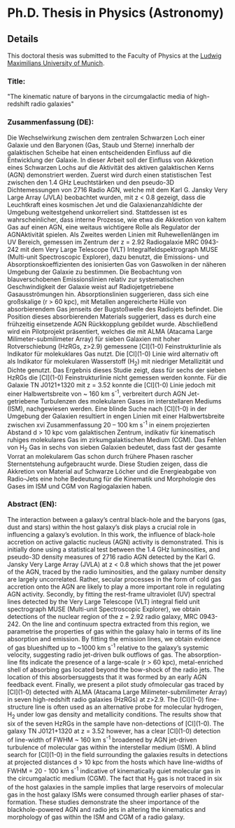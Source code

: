 # Ph.D. Thesis in Physics (Astronomy)

## Details

This doctoral thesis was submitted to the Faculty of Physics at the [Ludwig Maximilians University of Munich](https://www.en.physik.uni-muenchen.de/). 

### Title: 

"The kinematic nature of baryons in the circumgalactic media of high-redshift radio galaxies"

### Zusammenfassung (DE):

Die Wechselwirkung zwischen dem zentralen Schwarzen Loch einer Galaxie und den Baryonen
(Gas, Staub und Sterne) innerhalb der galaktischen Scheibe hat einen entscheidenden Einfluss
auf die Entwicklung der Galaxie. In dieser Arbeit soll der Einfluss von Akkretion eines Schwarzen
Lochs auf die Aktivität des aktiven galaktischen Kerns (AGN) demonstriert werden. Zuerst wird
durch einen statistischen Test zwischen den 1.4 GHz Leuchtstärken und den pseudo-3D Dichtemessungen
von 2716 Radio AGN, welche mit dem Karl G. Jansky Very Large Array (JVLA) beobachtet
wurden, mit z < 0.8 gezeigt, dass die Leuchtkraft eines kosmischen Jet und die Galaxienanzahldichte
der Umgebung weitestgehend unkorreliert sind. Stattdessen ist es wahrscheinlicher,
dass interne Prozesse, wie etwa die Akkretion von kaltem Gas auf einen AGN, eine weitaus
wichtigere Rolle als Regulator der AGNAktivität spielen. Als Zweites werden Linien mit Ruhewellenlängen
im UV Bereich, gemessen im Zentrum der z = 2.92 Radiogalaxie MRC 0943-242 mit dem
Very Large Telescope (VLT) Integralfeldspektrograph MUSE (Multi-unit Spectroscopic Explorer),
dazu benutzt, die Emissions- und Absorptionskoeffizienten des ionisierten Gas von Gaswolken
in der näheren Umgebung der Galaxie zu bestimmen. Die Beobachtung von blauverschobenen
Emissionslinien relativ zur systematischen Geschwindigkeit der Galaxie weist auf Radiojetgetriebene
Gasausströmungen hin. Absorptionslinien suggerieren, dass sich eine großskalige
(r > 60 kpc), mit Metallen angereicherte Hülle von absorbierendem Gas jenseits der Bugstoßwelle
des Radiojets befindet. Die Position dieses absorbierenden Materials suggeriert, dass es durch
eine frühzeitig einsetzende AGN Rückkopplung gebildet wurde. Abschließend wird ein Pilotprojekt
präsentiert, welches die mit ALMA (Atacama Large Milimeter-submilimeter Array) für sieben
Galaxien mit hoher Rotverschiebung (HzRGs, z>2.9) gemessene \[CI\](1-0) Feinstrukturlinie als
Indikator für molekuklares Gas nutzt. Die \[CI\](1-0) Linie wird alternativ oft als Indikator für molekularen Wasserstoff (H<sub>2</sub>) mit niedriger Metallizität und Dichte genutzt. Das Ergebnis dieses Studie
zeigt, dass für sechs der sieben HzRGs die \[CI\](1-0) Feinstrukturlinie nicht gemessen werden konnte.
Für die Galaxie TN J0121+1320 mit z = 3.52 konnte die \[CI\](1-0) Linie jedoch mit einer Halbwertsbreite
von ~ 160 km s<sup>-1</sup>, verbreitert durch AGN Jet-getriebene Turbulenzen des molekularen
Gases im interstellaren Mediums (ISM), nachgewiesen werden. Eine blinde Suche nach \[CI\](1-0) in der Umgebung der Galaxien resultiert in engen Linien mit einer Halbwertsbreite zwischen
xvi Zusammenfassung
20 – 100 km s<sup>-1</sup> in einem projezierten Abstand d > 10 kpc vom galaktischen Zentrum, indikativ
für kinematisch ruhiges molekulares Gas im zirkumgalaktischen Medium (CGM). Das Fehlen von
H<sub>2</sub> Gas in sechs von sieben Galaxien bedeutet, dass fast der gesamte Vorrat an molekularem
Gas schon durch frühere Phasen rascher Sternentstehung aufgebraucht wurde. Diese Studien
zeigen, dass die Akkretion von Material auf Schwarze Löcher und die Energieabgabe von Radio-Jets eine hohe Bedeutung für die Kinematik und Morphologie des Gases im ISM und CGM von
Ragiogalaxien haben.

### Abstract (EN): 

The interaction between a galaxy’s central black-hole and the baryons (gas, dust and stars) within
the host galaxy’s disk plays a crucial role in influencing a galaxy’s evolution. In this work, the
influence of black-hole accretion on active galactic nucleus (AGN) activity is demonstrated. 
This is initially done using a statistical test between the 1.4 GHz luminosities, and pseudo-3D density
measures of 2716 radio AGN detected by the Karl G. Jansky Very Large Array (JVLA) at z < 0.8
which shows that the jet power of the AGN, traced by the radio luminosities, and the galaxy number
density are largely uncorrelated. Rather, secular processes in the form of cold gas accretion onto
the AGN are likely to play a more important role in regulating AGN activity. Secondly, by fitting the
rest-frame ultraviolet (UV) spectral lines detected by the Very Large Telescope (VLT) integral field
unit spectrograph MUSE (Multi-unit Spectroscopic Explorer), we obtain detections of the nuclear
region of the z = 2.92 radio galaxy, MRC 0943-242. On the line and continuum spectra extracted
from this region, we parametrise the properties of gas within the galaxy halo in terms of its line
absorption and emission. By fitting the emission lines, we obtain evidence of gas blueshifted up to ~1000 km s<sup>-1</sup> relative to the galaxy’s systemic velocity, suggesting radio jet-driven bulk outflows of gas. The absorption-line fits indicate the presence of a large-scale (r > 60 kpc), metal-enriched shell of absorbing gas located beyond the bow-shock of the radio jets. The location of this absorbersuggests that it was formed by an early AGN feedback event. 
Finally, we present a pilot study ofmolecular gas traced by \[CI\](1-0) detected with ALMA (Atacama Large Milimeter-submilimeter Array)
in seven high-redshift radio galaxies (HzRGs) at z>2.9. The \[CI\](1-0) fine-structure line is
often used as an alternative probe for molecular hydrogen, H<sub>2</sub> under low gas density and metallicity conditions. The results show that six of the seven HzRGs in the sample have non-detections
of \[CI\](1-0). The galaxy TN J0121+1320 at z = 3.52 however, has a clear \[CI\](1-0) detection
of line-width of FWHM ~ 160 km s<sup>-1</sup> broadened by AGN jet-driven turbulence of molecular gas
within the interstellar medium (ISM). A blind search for \[CI\](1-0) in the field surrounding the galaxies results in detections at projected distances d > 10 kpc from the hosts which have line-widths
of FWHM = 20 - 100 km s<sup>-1</sup> indicative of kinematically quiet molecular gas in the circumgalactic medium (CGM). The fact that H<sub>2</sub> gas is not traced in six of the host galaxies in the sample implies that large reservoirs of molecular gas in the host galaxy ISMs were consumed through earlier phases of star-formation. These studies demonstrate the sheer importance of the blackhole-powered AGN and radio jets in altering the kinematics and morphology of gas within the ISM
and CGM of a radio galaxy.

